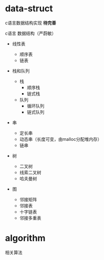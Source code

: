 # data-struct
c语言数据结构实现
**待完善**

c语言 数据结构（严蔚敏）
+ 线性表
  + 顺序表
  + 链表

+ 栈和队列
  + 栈
    + 顺序栈
    + 链式栈
  + 队列
    + 循环队列
    + 链式队列

+ 串
  + 定长串
  + 动态串（长度可变，由malloc分配堆内存）
  + 链串

+ 树
  + 二叉树
  + 线索二叉树
  + 哈夫曼树

+ 图
  + 邻接矩阵
  + 邻接表
  + 十字链表
  + 邻接多重表

# algorithm
相关算法

